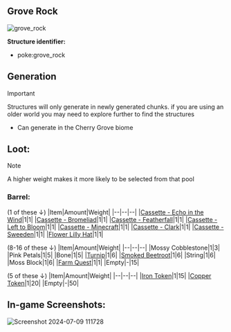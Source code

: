 ## Grove Rock
![grove_rock](https://github.com/ItsMePok/PFE/assets/136857747/3fa2dbf2-115a-417e-9c32-0c3e889c8269)

**Structure identifier:**
* poke:grove_rock
## Generation
> [!IMPORTANT]
> Structures will only generate in newly generated chunks. if you are using an older world you may need to explore further to find the structures

* Can generate in the Cherry Grove biome

## Loot:
> [!NOTE]
> A higher weight makes it more likely to be selected from that pool

### **Barrel:**

(1 of these ↓)
|Item|Amount|Weight|
|--|--|--|
|[Cassette - Echo in the Wind](https://github.com/ItsMePok/PFE/wiki/Cassette-EchoInTheWind)|1|1|
|[Cassette - Bromeliad](https://github.com/ItsMePok/PFE/wiki/Cassette-Bromeliad)|1|1|
|[Cassette - Featherfall](https://github.com/ItsMePok/PFE/wiki/Cassette-Featherfall)|1|1|
|[Cassette - Left to Bloom](https://github.com/ItsMePok/PFE/wiki/Cassette-LeftToBloom)|1|1|
|[Cassette - Minecraft](https://github.com/ItsMePok/PFE/wiki/Cassette-Minecraft)|1|1|
|[Cassette - Clark](https://github.com/ItsMePok/PFE/wiki/Cassette-Clark)|1|1|
|[Cassette - Sweeden](https://github.com/ItsMePok/PFE/wiki/Cassette-Sweeden)|1|1|
|[Flower Lilly Hat](https://github.com/ItsMePok/PFE/wiki/Flower-Lilly-Hat)|1|1|

(8-16 of these ↓)
|Item|Amount|Weight|
|--|--|--|
|Mossy Cobblestone|1|3|
|Pink Petals|1|5|
|Bone|1|5|
|[Turnip](https://github.com/ItsMePok/PFE/wiki/Turnip)|1|6|
|[Smoked Beetroot](https://github.com/ItsMePok/PFE/wiki/Smoked-Beetroot)|1|6|
|String|1|6|
|Moss Block|1|6|
|[Farm Quest](https://github.com/ItsMePok/PFE/wiki/Farm-Quest)|1|1|
|Empty|-|15|

(5 of these ↓)
|Item|Amount|Weight|
|--|--|--|
|[Iron Token](https://pfewiki.gitbook.io/home/items/tokens/iron-token)|1|15|
|[Copper Token](https://pfewiki.gitbook.io/home/items/tokens/copper-token)|1|20|
|Empty|-|50|

## In-game Screenshots:
![Screenshot 2024-07-09 111728](https://github.com/ItsMePok/PFE/assets/136857747/55d0b4de-d0ca-4458-ad5a-8c454f295d49)
